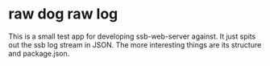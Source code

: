 # raw dog raw log

This is a small test app for developing ssb-web-server against.
It just spits out the ssb log stream in JSON.
The more interesting things are its structure and package.json.